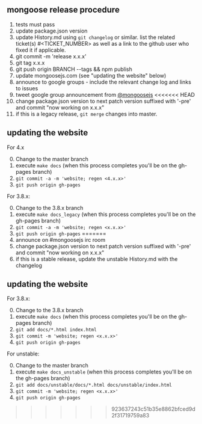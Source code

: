 ## mongoose release procedure

1.  tests must pass
2.  update package.json version
3.  update History.md using `git changelog` or similar. list the related ticket(s) #<TICKET_NUMBER> as well as a link to the github user who fixed it if applicable.
4.  git commit -m 'release x.x.x'
5.  git tag x.x.x
6.  git push origin BRANCH --tags && npm publish
7.  update mongoosejs.com (see "updating the website" below)
8.  announce to google groups - include the relevant change log and links to issues
9.  tweet google group announcement from [@mongoosejs](https://twitter.com/mongoosejs)
<<<<<<< HEAD
10. change package.json version to next patch version suffixed with '-pre' and commit "now working on x.x.x"
11. if this is a legacy release, `git merge` changes into master.

## updating the website

For 4.x

0. Change to the master branch
1. execute `make docs` (when this process completes you'll be on the gh-pages branch)
2. `git commit -a -m 'website; regen <4.x.x>'`
3. `git push origin gh-pages`

For 3.8.x:

0. Change to the 3.8.x branch
1. execute `make docs_legacy` (when this process completes you'll be on the gh-pages branch)
2. `git commit -a -m 'website; regen <x.x.x>'`
3. `git push origin gh-pages`
=======
10. announce on #mongoosejs irc room
11. change package.json version to next patch version suffixed with '-pre' and commit "now working on x.x.x"
12. if this is a stable release, update the unstable History.md with the changelog

## updating the website

For 3.8.x:

0. Change to the 3.8.x branch
1. execute `make docs` (when this process completes you'll be on the gh-pages branch)
2. `git add docs/*.html index.html`
3. `git commit -m 'website; regen <x.x.x>'`
4. `git push origin gh-pages`

For unstable:

0. Change to the master branch
1. execute `make docs_unstable` (when this process completes you'll be on the gh-pages branch)
2. `git add docs/unstable/docs/*.html docs/unstable/index.html`
3. `git commit -m 'website; regen <x.x.x>'`
4. `git push origin gh-pages`
>>>>>>> 923637243c51b35e8862bfced9d2f31719759a83
